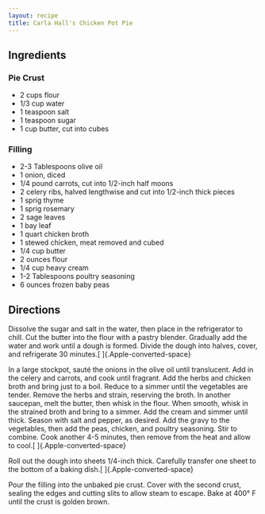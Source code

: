 ```yaml
---
layout: recipe
title: Carla Hall's Chicken Pot Pie
---
```


## Ingredients


### Pie Crust

* 2 cups flour
* 1/3 cup water
* 1 teaspoon salt
* 1 teaspoon sugar
* 1 cup butter, cut into cubes

### Filling

* 2-3 Tablespoons olive oil
* 1 onion, diced
* 1/4 pound carrots, cut into 1/2-inch half moons
* 2 celery ribs, halved lengthwise and cut into 1/2-inch thick pieces
* 1 sprig thyme
* 1 sprig rosemary
* 2 sage leaves
* 1 bay leaf
* 1 quart chicken broth
* 1 stewed chicken, meat removed and cubed
* 1/4 cup butter
* 2 ounces flour
* 1/4 cup heavy cream
* 1-2 Tablespoons poultry seasoning
* 6 ounces frozen baby peas

## Directions

Dissolve the sugar and salt in the water, then place in the refrigerator
to chill. Cut the butter into the flour with a pastry blender. Gradually
add the water and work until a dough is formed. Divide the dough into
halves, cover, and refrigerate 30 minutes.[ ]{.Apple-converted-space}

In a large stockpot, sauté the onions in the olive oil until
translucent. Add in the celery and carrots, and cook until fragrant. Add
the herbs and chicken broth and bring just to a boil. Reduce to a simmer
until the vegetables are tender. Remove the herbs and strain, reserving
the broth. In another saucepan, melt the butter, then whisk in the
flour. When smooth, whisk in the strained broth and bring to a simmer.
Add the cream and simmer until thick. Season with salt and pepper, as
desired. Add the gravy to the vegetables, then add the peas, chicken,
and poultry seasoning. Stir to combine. Cook another 4-5 minutes, then
remove from the heat and allow to cool.[ ]{.Apple-converted-space}

Roll out the dough into sheets 1/4-inch thick. Carefully transfer one
sheet to the bottom of a baking dish.[ ]{.Apple-converted-space}

Pour the filling into the unbaked pie crust. Cover with the second
crust, sealing the edges and cutting slits to allow steam to escape.
Bake at 400° F until the crust is golden brown.
